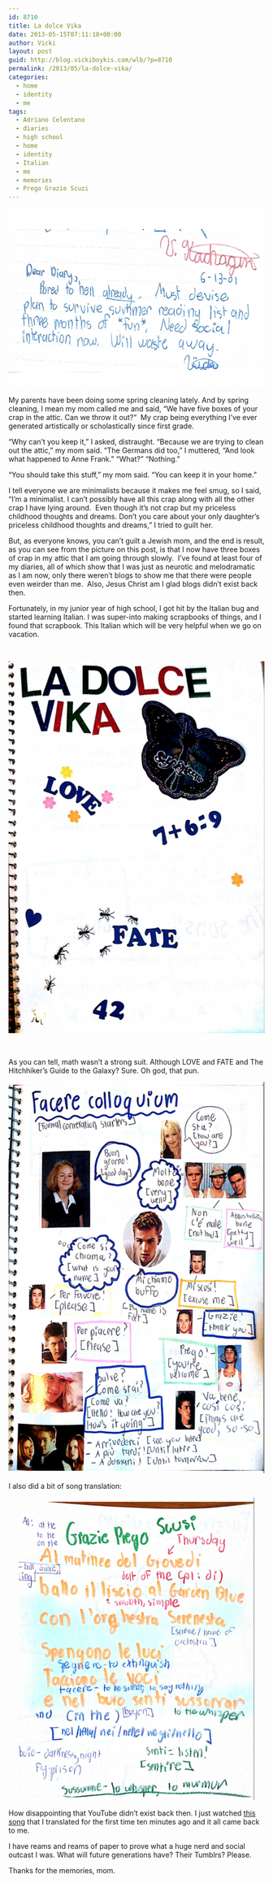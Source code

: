 ```yaml
---
id: 8710
title: La dolce Vika
date: 2013-05-15T07:11:18+00:00
author: Vicki
layout: post
guid: http://blog.vickiboykis.com/wlb/?p=8710
permalink: /2013/05/la-dolce-vika/
categories:
  - home
  - identity
  - me
tags:
  - Adriano Celentano
  - diaries
  - high school
  - home
  - identity
  - Italian
  - me
  - memories
  - Prego Grazie Scuzi
---
```

[<img class="aligncenter size-medium wp-image-8711" alt="Screen Shot 2013-05-15 at 6.57.18 AM" src="https://raw.githubusercontent.com/veekaybee/wlb/gh-pages/assets/images/2013/05/Screen-Shot-2013-05-15-at-6.57.18-AM-580x352.png" width="580" height="352" />](https://raw.githubusercontent.com/veekaybee/wlb/gh-pages/assets/images/2013/05/Screen-Shot-2013-05-15-at-6.57.18-AM.png)

My parents have been doing some spring cleaning lately. And by spring cleaning, I mean my mom called me and said, &#8220;We have five boxes of your crap in the attic. Can we throw it out?&#8221;  My crap being everything I&#8217;ve ever generated artistically or scholastically since first grade.

<!--more-->

&#8220;Why can&#8217;t you keep it,&#8221; I asked, distraught. &#8220;Because we are trying to clean out the attic,&#8221; my mom said. &#8220;The Germans did too,&#8221; I muttered, &#8220;And look what happened to Anne Frank.&#8221; &#8220;What?&#8221; &#8220;Nothing.&#8221;

&#8220;You should take this stuff,&#8221; my mom said. &#8220;You can keep it in your home.&#8221;

I tell everyone we are minimalists because it makes me feel smug, so I said, &#8220;I&#8217;m a minimalist. I can&#8217;t possibly have all this crap along with all the other crap I have lying around.  Even though it&#8217;s not crap but my priceless childhood thoughts and dreams. Don&#8217;t you care about your only daughter&#8217;s priceless childhood thoughts and dreams,&#8221; I tried to guilt her.

But, as everyone knows, you can&#8217;t guilt a Jewish mom, and the end is result, as you can see from the picture on this post, is that I now have three boxes of crap in my attic that I am going through slowly.  I&#8217;ve found at least four of my diaries, all of which show that I was just as neurotic and melodramatic as I am now, only there weren&#8217;t blogs to show me that there were people even weirder than me.  Also, Jesus Christ am I glad blogs didn&#8217;t exist back then.

Fortunately, in my junior year of high school, I got hit by the Italian bug and started learning Italian. I was super-into making scrapbooks of things, and I found that scrapbook. This Italian which will be very helpful when we go on vacation.

&nbsp;

[<img class="aligncenter size-medium wp-image-8712" alt="Screen Shot 2013-05-15 at 7.00.13 AM" src="https://raw.githubusercontent.com/veekaybee/wlb/gh-pages/assets/images/2013/05/Screen-Shot-2013-05-15-at-7.00.13-AM-580x732.png" width="580" height="732" />](https://raw.githubusercontent.com/veekaybee/wlb/gh-pages/assets/images/2013/05/Screen-Shot-2013-05-15-at-7.00.13-AM.png)

&nbsp;

As you can tell, math wasn&#8217;t a strong suit. Although LOVE and FATE and The Hitchhiker&#8217;s Guide to the Galaxy? Sure. Oh god, that pun.

[<img class="aligncenter size-medium wp-image-8713" alt="Screen Shot 2013-05-15 at 7.02.01 AM" src="https://raw.githubusercontent.com/veekaybee/wlb/gh-pages/assets/images/2013/05/Screen-Shot-2013-05-15-at-7.02.01-AM-580x770.png" width="580" height="770" />](https://raw.githubusercontent.com/veekaybee/wlb/gh-pages/assets/images/2013/05/Screen-Shot-2013-05-15-at-7.02.01-AM.png)

I also did a bit of song translation:

<p style="text-align: center;">
  <a href="https://raw.githubusercontent.com/veekaybee/wlb/gh-pages/assets/images/2013/05/Screen-Shot-2013-05-15-at-7.06.39-AM.png"><img class="aligncenter  wp-image-8714" alt="Screen Shot 2013-05-15 at 7.06.39 AM" src="https://raw.githubusercontent.com/veekaybee/wlb/gh-pages/assets/images/2013/05/Screen-Shot-2013-05-15-at-7.06.39-AM-580x745.png" width="464" height="596" /></a>
</p>

How disappointing that YouTube didn&#8217;t exist back then. I just watched <a href="http://blog.vickiboykis.com/wlb/2010/02/why-do-you-have-to-discover-adriano-celentano-cruel-internet/" target="_blank">this song</a> that I translated for the first time ten minutes ago and it all came back to me.



I have reams and reams of paper to prove what a huge nerd and social outcast I was. What will future generations have? Their Tumblrs? Please.

Thanks for the memories, mom.